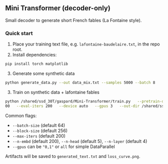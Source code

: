 ## Mini Transformer (decoder-only)
Small decoder to generate short French fables (La Fontaine style).

### Quick start
1. Place your training text file, e.g. `lafontaine-baudelaire.txt`, in the repo root.
2. Install dependencies:
```bash
pip install torch matplotlib
```

3. Generate some synthetic data
```bash
python generate_data.py --out data_mix.txt --samples 5000 --batch 8

```
3. Train on synthetic data + lafontaine fables
```bash
python /shared/ssd_30T/gaspard/Mini-Transformer/train.py   --pretrain-data /shared/ssd_30T/gaspard/Mini-Transformer/data_mix.txt   --finetune-data /shared/ssd_30T/gaspard/Mini-Transformer/lafontaine-baudelaire.txt   --max-iters-pretrain 10000   --max-iters-finetune 5000   --lr-pretrain 3e-4   --lr-finetune 5e-4   --batch-size 16   --block-size 512   --eval-interval 1
00   --eval-iters 200   --device auto   --gpus 3   --out-dir /shared/ssd_30T/gaspard/Mini-Transformer/out
```

Common flags:
- `--batch-size` (default 64)
- `--block-size` (default 256)
- `--max-iters` (default 200)
- `--n-embd` (default 200), `--n-head` (default 5), `--n-layer` (default 4)
- `--gpus` can be `"0,1"` or `all` for simple DataParallel

Artifacts will be saved to `generated_text.txt` and `loss_curve.png`.
